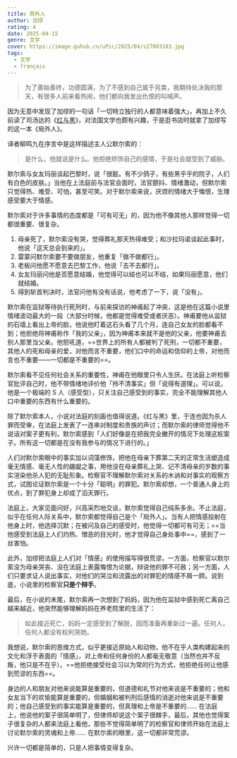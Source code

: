 ```yaml
---
title: 局外人
author: 加缪
rating: 4
date: 2025-04-15
genre: 文学
cover: https://image.guhub.cn/uPic/2025/04/s27003183.jpg
tags:
  - 文学
  - français
---
```


> 为了善始善终，功德圆满，为了不感到自己属于另类，我期待处决我的那天，有很多人前来看热闹，他们都向我发出仇恨的叫喊声。

因为无意中发现了加缪的一句话「一切特立独行的人都意味着强大」，再加上不久前读了司汤达的《[红与黑](/library/红与黑/)》，对法国文学也颇有兴趣，于是逛书店时就拿了加缪写的这一本《局外人》。

译者柳鸣九在序言中是这样描述主人公默尔索的：

> 是什么，他就说是什么。他拒绝矫饰自己的感情，于是社会就受到了威胁。

默尔索与女友玛丽谈起巴黎时，说「很脏。有不少鸽子，有些黑乎乎的院子，人们有白色的皮肤。」当他在上法庭前与法官会面时，法官颤抖、情绪激动，但默尔索只觉得热、难受、可怕，甚至可笑。对于默尔索来说，厌烦的情绪大于悔恨，生理感受要大于情感。

默尔索对于许多事情的态度都是「可有可无」的，因为他不像其他人那样觉得一切都很重要、很复杂。

1. 母亲死了，默尔索没有哭，觉得葬礼那天热得难受；和沙拉玛诺谈起此事时，他说「这天总会到来的」。
2. 雷蒙问默尔索要不要做朋友，他重复「做不做都行」。
3. 老板问他愿不愿意去巴黎工作，他说「去不去都行」。
4. 女友玛丽问他是否愿意结婚，他觉得可以结也可以不结，如果玛丽愿意，他们就结婚。
5. 得到斩首判决时，法官问他有没有话说，他考虑了一下，说「没有」。

默尔索在监狱等待执行死刑时，与前来探访的神甫起了冲突，这是他在这篇小说里情绪波动最大的一段（大部分时候，他都是觉得难受或者厌恶）。神甫要他从监狱的石墙上看出上帝的脸，他说他盯着这石头看了几个月，连自己女友的脸都看不到；他拒绝将神甫称作「我的父亲」，因为神甫本来就不是他的父亲，他要神甫去别人那里当父亲。他怒吼道，==世界上的所有人都被判了死刑，一切都不重要，其他人的死和母亲的爱，对他而言不重要，他们口中的命运和信仰的上帝，对他而言也不重要——一切都是不重要的==。

默尔索看不见任何社会关系的重要性，神甫在他眼里只令人生厌。在法庭上听检察官批评自己时，他不带情绪地评价他「拎不清事实」但「说得有道理」。可以说，他是一个极端的 S 人（感受型），只关注自己感受到的事实，完全不能理解其他人口中重要的东西有什么重要的。

除了默尔索本人，小说对法庭的刻画也值得说道。《红与黑》里，于连也因为杀人罪而受审，在法庭上发表了一连串对制度和贵族的声讨；而默尔索的律师觉得他不说话对案子更有利，默尔索感到「人们好像是在把我完全撇开的情况下处理这桩案子。所有这一切都是在没有我参与的情况下进行的。」

人们对默尔索眼中的事实加以词藻修饰，把他在母亲下葬第二天的正常生活塑造成毫无情感、毫无人性的龌龊之事，用他没在母亲葬礼上哭、记不清母亲的岁数的事实渲染他杀人犯的无耻形象。检察官不理解默尔索对关系的木讷和对事实的观察方式，试图论证默尔索是一个十分「聪明」的罪犯。默尔索却想，一个普通人身上的优点，到了罪犯身上却成了滔天罪行。

法庭上，大家见面问好，兴高采烈地交谈，默尔索觉得自己纯系多余。不止法庭，似乎在任何人际关系中，默尔索都觉得自己是个「局外人」。当有人把情感投射在他身上时，他选择沉默；在被问及自己的感受时，他觉得一切都可有可无；==当他感受到法庭上人们灼热、憎恶的目光时，他才觉得自己身处事中==，感到了一丝害怕。

此外，加缪把法庭上人们对「情感」的使用描写得很荒谬。一方面，检察官以默尔索没为母亲哭丧、没在法庭上表露悔恨为论据，辩说他的罪不可赦；另一方面，人们只要求证人说出事实，对他们的哭泣和流露出的对罪犯的情感不屑一顾。说到底，小说里的检察官**只是个辩手**。

最后，在小说的末尾，默尔索再一次想到了妈妈，因为他在监狱中感到死亡离自己越来越近，他突然能够理解妈妈在养老院里的生活了：

> 如此接近死亡，妈妈一定感受到了解脱，因而准备再重新过一遍。任何人，任何人都没有权利哭她。

我想说，默尔索的思维方式，似乎更接近原始人和动物，他不在乎人类构建起来的文化和浮于表面的「情感」，对上帝和任何身份的人都毫无敬意（当然也并不反叛，他只是不在乎）。==他拒绝接受社会习以为常的行为方式，他拒绝任何让他感到荒谬的东西==。

身边的人和朋友对他来说能算是重要的，但道德和礼节对他来说是不重要的；他和女友当下的欢愉能算是重要的，但婚姻和被判刑后感情的消逝对他来说是不重要的；他自己感受到的事实能算是重要的，但真理和上帝是不重要的…… 在法庭上，他说他的案子很简单明了，但律师却说这个案子很棘手，最后，其他也觉得案子很复杂的人都来法庭上看他，那些不觉得简单明了的检察官和律师开始在法庭上讨论默尔索的灵魂和上帝…… 在默尔索的眼里，这一切都非常荒谬。

兴许一切都是简单的，只是人把事情变得复杂。
